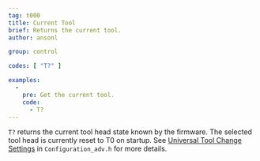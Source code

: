 ```yaml
---
tag: t000
title: Current Tool
brief: Returns the current tool.
author: ansonl

group: control

codes: [ "T?" ]

examples:
  -
    pre: Get the current tool.
    code:
      - T?
---
```

`T?` returns the current tool head state known by the firmware. The selected tool head is currently reset to T0 on startup. See [Universal Tool Change Settings](/docs/configuration/configuration.html#universal-tool-change-settings) in `Configuration_adv.h` for more details.
